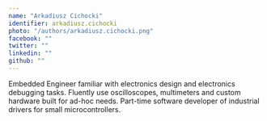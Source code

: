 ```yaml
---
name: "Arkadiusz Cichocki"
identifier: arkadiusz.cichocki
photo: "/authors/arkadiusz.cichocki.png"
facebook: ""
twitter: ""
linkedin: ""
github: ""
---
```

Embedded Engineer familiar with electronics design and electronics debugging
tasks. Fluently use oscilloscopes, multimeters and custom hardware built for
ad-hoc needs. Part-time software developer of industrial drivers for small
microcontrollers.
